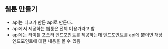 ## 웹툰 만들기
- api는 니코가 만든 api로 만든다.
- api에서 제공하는 웹툰은 전체 이용가라고 함
- api에는 타이틀 포스터 엔드포인트를 제공하는데 엔드포인트를 api에 붙이면 해당 엔드포인트에 대한 내용을 볼 수 있음